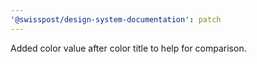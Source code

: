 ```yaml
---
'@swisspost/design-system-documentation': patch
---
```


Added color value after color title to help for comparison.
